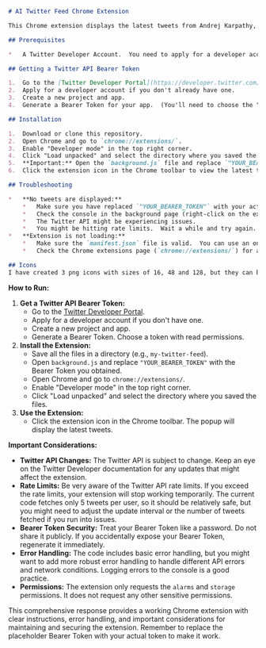 ```markdown
# AI Twitter Feed Chrome Extension

This Chrome extension displays the latest tweets from Andrej Karpathy, Sam Altman, and Mustafa Suleyman.

## Prerequisites

*   A Twitter Developer Account.  You need to apply for a developer account and obtain a Bearer Token.

## Getting a Twitter API Bearer Token

1.  Go to the [Twitter Developer Portal](https://developer.twitter.com/).
2.  Apply for a developer account if you don't already have one.
3.  Create a new project and app.
4.  Generate a Bearer Token for your app.  (You'll need to choose the "Read-only" or "Read, Write" user authentication type).

## Installation

1.  Download or clone this repository.
2.  Open Chrome and go to `chrome://extensions/`.
3.  Enable "Developer mode" in the top right corner.
4.  Click "Load unpacked" and select the directory where you saved the extension files.
5.  **Important:** Open the `background.js` file and replace `"YOUR_BEARER_TOKEN"` with your actual Twitter API Bearer Token. Save the file.
6.  Click the extension icon in the Chrome toolbar to view the latest tweets.

## Troubleshooting

*   **No tweets are displayed:**
    *   Make sure you have replaced `"YOUR_BEARER_TOKEN"` with your actual Bearer Token in `background.js`.
    *   Check the console in the background page (right-click on the extension icon, select "Manage extension", then click "Service worker" under "Inspect views").  Look for any error messages.
    *   The Twitter API might be experiencing issues.
    *   You might be hitting rate limits.  Wait a while and try again.
*   **Extension is not loading:**
    *   Make sure the `manifest.json` file is valid.  You can use an online JSON validator.
    *   Check the Chrome extensions page (`chrome://extensions/`) for any error messages.

## Icons
I have created 3 png icons with sizes of 16, 48 and 128, but they can be downloaded online or you can use same image and rename them accordingly for each size.

```

**How to Run:**

1.  **Get a Twitter API Bearer Token:**
    *   Go to the [Twitter Developer Portal](https://developer.twitter.com/).
    *   Apply for a developer account if you don't have one.
    *   Create a new project and app.
    *   Generate a Bearer Token. Choose a token with read permissions.
2.  **Install the Extension:**
    *   Save all the files in a directory (e.g., `my-twitter-feed`).
    *   Open `background.js` and replace `"YOUR_BEARER_TOKEN"` with the Bearer Token you obtained.
    *   Open Chrome and go to `chrome://extensions/`.
    *   Enable "Developer mode" in the top right corner.
    *   Click "Load unpacked" and select the directory where you saved the files.
3.  **Use the Extension:**
    *   Click the extension icon in the Chrome toolbar.  The popup will display the latest tweets.

**Important Considerations:**

*   **Twitter API Changes:** The Twitter API is subject to change.  Keep an eye on the Twitter Developer documentation for any updates that might affect the extension.
*   **Rate Limits:**  Be very aware of the Twitter API rate limits. If you exceed the rate limits, your extension will stop working temporarily.  The current code fetches only 5 tweets per user, so it should be relatively safe, but you might need to adjust the update interval or the number of tweets fetched if you run into issues.
*   **Bearer Token Security:**  Treat your Bearer Token like a password.  Do not share it publicly.  If you accidentally expose your Bearer Token, regenerate it immediately.
*   **Error Handling:**  The code includes basic error handling, but you might want to add more robust error handling to handle different API errors and network conditions.  Logging errors to the console is a good practice.
*   **Permissions:**  The extension only requests the `alarms` and `storage` permissions.  It does not request any other sensitive permissions.

This comprehensive response provides a working Chrome extension with clear instructions, error handling, and important considerations for maintaining and securing the extension.  Remember to replace the placeholder Bearer Token with your actual token to make it work.